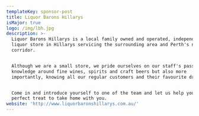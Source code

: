 ```yaml
---
templateKey: sponsor-post
title: Liquor Barons Hillarys
isMajor: true
logo: /img/lbh.jpg
description: >-
  Liquor Barons Hillarys is a local family owned and operated, independent
  liquor store in Hillarys servicing the surrounding area and Perth's northern
  corridor.


  Although we are a small store, we pride ourselves on our staff's passionate
  knowledge around fine wines, spirits and craft beers but also more
  importantly, knowing all our regular customers and their favourite drinks.


  Come in and introduce yourself to one of the team and let us help you find the
  perfect treat to take home with you.
website: 'http://www.liquorbaronshillarys.com.au/'
---
```


